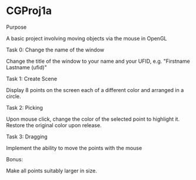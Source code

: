 # CGProj1a
Purpose

A basic project involving moving objects via the mouse in OpenGL

Task 0: Change the name of the window

Change the title of the window to your name and your UFID, e.g. "Firstname Lastname (ufid)"

Task 1: Create Scene

Display 8 points on the screen each of a different color and arranged in a circle.

Task 2: Picking

Upon mouse click, change the color of the selected point to highlight it. Restore the original color upon release. 

Task 3: Dragging

Implement the ability to move the points with the mouse

Bonus:

Make all points suitably larger in size.
